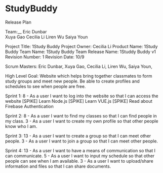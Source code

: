 # StudyBuddy

Release Plan


Team:__
Eric Dunbar  
Xuya Gao
Cecilia Li
Liren Wu
Saiya Youn


Project Title: 1Study Buddy
Project Owner: Cecilia Li
Product Name: 1Study Buddy
Team Name: 1Study Buddy Team
Release Name: 1Studdy Buddy v1
Revision Number: 1 
Revision Date: 10/9


Scrum Masters:
Eric Dunbar,
Xuya Gao,
Cecilia Li,
Liren Wu,
Saiya Youn,

High Level Goal:
Website which helps bring together classmates to form study groups and meet new people. Be able to create profiles and schedules to see when people are free. 

Sprint 1:
8 - As a user I want to log into the website so that I can access the website
[SPIKE] Learn Node.js
[SPIKE] Learn VUE.js
[SPIKE] Read about Firebase Authentication

Sprint 2:
8 - As a user I want to find my classes so that I can find people in my class.
3 - As a user I want to create my own profile so that other people know who I am.

Sprint 3:
13 - As a user I want to create a group so that I can meet other people.
3 - As a user I want to join a group so that I can meet other people.

Sprint 4:
13 - As a user I want to have a means of communication so that I can communicate.
5 - As a user I want to input my schedule so that other people can see when I am available.
3 - As a user I want to upload/share information and files so that I can share documents. 
